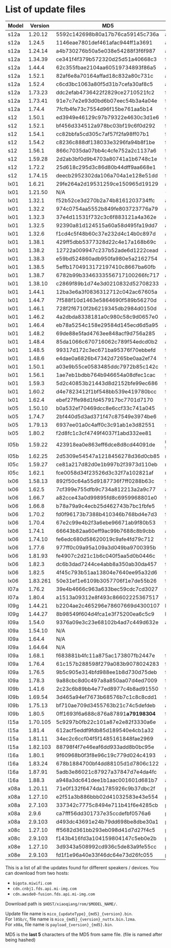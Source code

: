 # List of update files

|Model | Version  | MD5                              | Update type |
|------|----------|----------------------------------|-------------|
| s12a | 1.20.12  | 5592c142698b80a17b76ca59145c736a | all |
| s12a | 1.24.5   | 1146eae7801def461afac944ff1a3691 | all |
| s12a | 1.24.14  | a4b730276b50a5e038e54288f3f6f987 | all |
| s12a | 1.34.39  | ce341f4f379b572320d25d51a40668c3 | firmware |
| s12a | 1.44.4   | 62c355fbae2104aa60519734893f86a5 | all |
| s12a | 1.52.1   | 82af6e8a70164affad18c832a80c731c | all |
| s12a | 1.52.4   | c6cd3bc1063a80f5d31b7cefa30af8c5 | all |
| s12a | 1.73.23  | ddc2efab4736422f2829ce2710521fc2 | firmware |
| s12a | 1.73.41  | 91e7c7e2e93d0bd6b07eec54b3a4a04e | firmware |
| s12a | 1.74.4   | 7fcfb4fe73c7554d96f15be761aa5b14 | firmware |
| s12  | 1.50.1   | ed3949e46129c97b79322e4630c3d1e6 | firmware |
| s12  | 1.52.1   | bf456d334512a978bc03bf19c6f0d292 | firmware |
| s12  | 1.54.1   | cc82bbfa5cd305c7af57f2fa98ff07b1 | firmware |
| s12  | 1.54.2   | c8236c888df138033e3296fa94b8f1be | firmware |
| s12  | 1.56.1   | 866c7035da07bb4c4cfe752a2c1137a6 | firmware |
| s12  | 1.59.28  | 2d2ab3bf0d9b4703a80741a1b6748c1e | firmware |
| s12  | 1.72.2   | 25d618c295d3c86d80b44dff9aa668e1 | firmware |
| s12  | 1.74.15  | deecb2952302da106a704a1e128e51dd | firmware |
| lx01 | 1.6.21   | 29fe264a2d19531259ce150965d19129 | all |
| lx01 | 1.21.50  | N/A | (CHANNEL=current) |
| lx01 | 1.32.1   | f52b52ce3d270b2a74b8161203734ffc | all |
| lx01 | 1.32.2   | 974c0754aa5552b849fe803723776a79 | all |
| lx01 | 1.32.3   | 37e4d11531f732c3c6f883121a4a362e | all |
| lx01 | 1.32.5   | 92390a81d124515a60a58d495fa19dd7 | all |
| lx01 | 1.32.6   | f1cd4c5f48b60c37e232d4c14b0c897d | all |
| lx01 | 1.38.1   | 429ff5dbb5377328d22c4e17a168b69c | all |
| lx01 | 1.38.2   | 12722a009947c237b52ade6d1222cead | all |
| lx01 | 1.38.3   | e59bd524860adb950fa980e5a2162754 | all |
| lx01 | 1.38.5   | 5effb1704913172197410c8667ba60fb | all |
| lx01 | 1.38.7   | 6782b99b3346333556717100266fc717 | all |
| lx01 | 1.38.10  | c2869f89b1d74e3d0210832d52708233 | all |
| lx01 | 1.44.1   | 12ba3e6a3f0836312712c042ac67605a | all |
| lx01 | 1.44.7   | 7f588f10d1463e5864690f589b56270d | all |
| lx01 | 1.46.1   | 728f2f6710f2b6219345db2984d0150d | all |
| lx01 | 1.46.2   | 4a2dbda8338181a0c980c58c9d0657e0 | all |
| lx01 | 1.46.4   | eb78a5254c158e29584d145ecd6d5a95 | all |
| lx01 | 1.48.2   | 69de88e5fad4763ee848acf9d756a285 | all |
| lx01 | 1.48.4   | 85da1066c670716062c789f54edcd0b2 | all |
| lx01 | 1.48.5   | 99317d172c3ec671ba95376f70ebbefd | firmware |
| lx01 | 1.48.6   | e4dae0a6826b47342d7265be0aa2ef74 | firmware |
| lx01 | 1.50.1   | a03e9b55ce0583485ddc7972b85c142c | firmware |
| lx01 | 1.56.1   | 1ae7eb1bdbb764b946654a08dfec1cac | firmware |
| lx01 | 1.59.3   | 5d2c40853b21443d8d2152bfe99ec686 | firmware |
| lx01 | 1.60.2   | d4e7823412f1bf548bb539e419780bcc | firmware |
| lx01 | 1.62.4   | ebef27ffe98d1fd457917bc7701d7170 | firmware |
| lx05 | 1.50.10  | b0a532ef70469dcc8e6ccf33c741a045 | skr_firmware |
| lx05 | 1.74.7   | 2bf440d5d3ad371f47c87549e3974be6 | skr_firmware |
| lx05 | 1.79.13  | 6937ee01a0c4aff0c3c91ab1e3d82551 | skr_all |
| lx05 | 1.80.2   | f2d8fc1c3cf4749f4037f1abd332ee81 | skr_firmware |
| l05b | 1.59.22  | 423918ea0e863eff6dce8d8cd44091de | nuttx (from l05c family) |
| l05b | 1.62.25  | 2d5309e54547a1218456278d36d0cb85 | nuttx |
| l05c | 1.59.27  | ce81a217d82d0e1b997b2f3973d110eb | nuttx |
| l05c | 1.62.1   | fce0058d34f23526d3c32f7a102821af | nuttx |
| lx06 | 1.58.13  | 892f50c64a55d9187736f7ff0288b63c | firmware |
| lx06 | 1.62.5   | 7cf399e755dfb9c734a812213a2a9c77 | all |
| lx06 | 1.66.7   | a82cce43a0d99895fd8c6959968801e0 | firmware |
| lx06 | 1.66.8   | b78a79a9c4ecb25d462743b7bc1fbfe5 | firmware |
| lx06 | 1.70.2   | fd0f96173b7388b410346b768bd4e7d3 | firmware |
| lx06 | 1.70.4   | 67e2c99e4b2f3a6ebe96671ab9f80b53 | firmware |
| lx06 | 1.74.1   | 66643b82aa60eff9ac99b7688c8b9cbb | all |
| lx06 | 1.74.10  | fe6edc680d58620019c9afe4fd79c712 | firmware |
| lx06 | 1.77.6   | 977ff0c09a95a109a3d049ba9700395b | firmware |
| lx06 | 1.81.93  | fe4907c2d21c1b6c040f5aa5d0b0446c | firmware |
| lx06 | 1.82.3   | dc6b3dad7244ce4abb8a350ab30da457 | firmware |
| lx06 | 1.82.5   | 4f45c793b51aa13804e7640ee95a32d6 | firmware |
| lx06 | 1.83.261 | 50e31ef1e6109b3057706f1e7de55b26 | firmware |
| l07a | 1.76.2   | 39e4b4666c963a633bec59cdc7cd3027 | skr_firmware |
| l07a | 1.80.4   | a1513a09312e8f493c86602225367517 | skr_firmware |
| l09g | 1.44.21  | b2204ae2c465296e78607669d4300107 | l09g |
| l09g | 1.44.27  | 8b98549f604d4fca1e3f75200ea6c5c9 | l09g |
| l09a | 1.54.0   | 9376a09e3c23e68102b4ad7c449d632e | all |
| l09a | 1.54.10  | N/A | |
| l09a | 1.64.4   | N/A | |
| l09a | 1.64.64  | N/A | |
| l09a | 1.68.1   | f683881b4fc11a875ac173807fb2447e | firmware |
| l09a | 1.76.4   | 61c157b288598f279a083b9078024283 | firmware |
| l09a | 1.76.5   | 9b5c905e314bfd988ee1b8d730d75deb | firmware |
| l09a | 1.78.3   | 9a88cbc8d0c497a8a850aa07d4ed7009 | firmware |
| l09b | 1.41.6   | 2c23c6b89bb4e77ed8977c4b8ad91550 | firmware |
| l09b | 1.69.54  | 3d465a94ef7673b68576b7c1c8c8cdd1 | firmware |
| l09b | 1.75.13  | bf710ae709d3455763b21c74c5defdeb | all |
| l09b | 1.80.5   | 0ff1693f6a688c876a87891**a79198304** | firmware |
| l15a | 1.70.105 | 5c9297b0fb22c101a87e2e82f3330a6e | all |
| l15a | 1.81.4   | 612acf5eddf9fdb85d189540e4cb1a32 | all |
| l15a | 1.81.11  | 34ec2c6ccf04f5f1485161848fae2969 | all |
| l15a | 1.82.103 | 88798f4f7e46eaf6dd933add8b0bc95e | all |
| l16a | 1.80.1   | 9f60968b0f3f8e96c19c779d024c4193 | all |
| l16a | 1.83.24  | 678b1884700bf4dd88105d1d7806c122 | all |
| l16a | 1.87.91  | 5adb3e86021c87927a37847d7e4da4fc | all |
| l16a | 1.88.3   | a948a3dc641dee1b1aac001601d681b7 | all |
| x08a | 1.20.11  | 71e0f132f6474da1785926c9b37dbc2f | payload |
| x08a | 1.27.10  | e2f51a3b886bbb02d41032583e43e554 | payload |
| x08a | 2.7.103  | 337342c7775c8494e711b41f6e4285cb | payload |
| x08a | 2.9.6    | ca7fff56dd301737e35ccdefbf0576a6 | payload |
| x08a | 2.9.103  | d493dc43691e24b79dd698be8dbe30a1 | payload |
| x08c | 1.27.10  | ff5682d361bb293eb098d41d7d27f4c5 | payload |
| x08c | 2.9.103  | f143b416fd3a104159804147c5eb0e2b | payload |
| x08e | 1.27.10  | 3d9343a508992cd936c5de83a9fe55cc | payload |
| x08e | 2.9.103  | fd1f1e96a40e33f46dc64e73d26fc055 | payload |

This is a list of all the updates found for different speakers / devices.
You can download from two hosts:
- `bigota.miwifi.com`
- `cdn.cnbj1.fds.api.mi-img.com`
- `cdn.awsde0-fusion.fds.api.mi-img.com`

Download path is `$HOST/xiaoqiang/rom/$MODEL_NAME/`.

Update file name is `mico_{updateType}_{md5}_{version}.bin`.  
For `l05b/c`, file name is `mico_{md5}_{version}_nuttx.bin.lzma`.  
For `x08a`, file name is `payload_{version}_{md5}.bin`.  

MD5 is the **last 5** characters of the MD5 from same file.
(file is named after being hashed)
